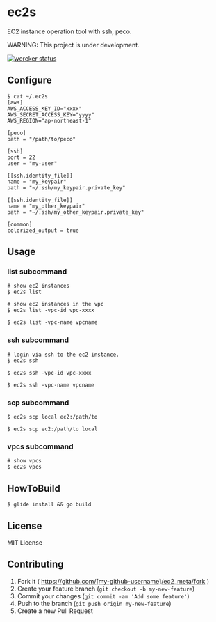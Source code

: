 # ec2s

EC2 instance operation tool with ssh, peco.

WARNING: This project is under development.

[![wercker status](https://app.wercker.com/status/d2d4b1f8ee719ce0d5163e4088312f7e/s/master "wercker status")](https://app.wercker.com/project/bykey/d2d4b1f8ee719ce0d5163e4088312f7e)

## Configure

```
$ cat ~/.ec2s
[aws]
AWS_ACCESS_KEY_ID="xxxx"
AWS_SECRET_ACCESS_KEY="yyyy"
AWS_REGION="ap-northeast-1"

[peco]
path = "/path/to/peco"

[ssh]
port = 22
user = "my-user"

[[ssh.identity_file]]
name = "my_keypair"
path = "~/.ssh/my_keypair.private_key"

[[ssh.identity_file]]
name = "my_other_keypair"
path = "~/.ssh/my_other_keypair.private_key"

[common]
colorized_output = true
```

## Usage

### list subcommand

```
# show ec2 instances
$ ec2s list

# show ec2 instances in the vpc
$ ec2s list -vpc-id vpc-xxxx

$ ec2s list -vpc-name vpcname
```

### ssh subcommand

```
# login via ssh to the ec2 instance.
$ ec2s ssh

$ ec2s ssh -vpc-id vpc-xxxx

$ ec2s ssh -vpc-name vpcname
```

### scp subcommand

```
$ ec2s scp local ec2:/path/to

$ ec2s scp ec2:/path/to local
```

### vpcs subcommand

```
# show vpcs
$ ec2s vpcs
```

## HowToBuild

```
$ glide install && go build
```

## License

MIT License

## Contributing

1. Fork it ( https://github.com/[my-github-username]/ec2_meta/fork )
2. Create your feature branch (`git checkout -b my-new-feature`)
3. Commit your changes (`git commit -am 'Add some feature'`)
4. Push to the branch (`git push origin my-new-feature`)
5. Create a new Pull Request

